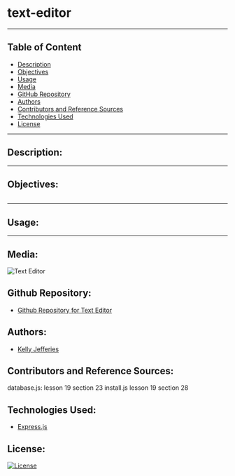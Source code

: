 # text-editor
----

## Table of Content

- [Description](#description)
- [Objectives](#objectives)
- [Usage](#usage)
- [Media](#media)
- [GitHub Repository](#github-repository)
- [Authors](#authors)  
- [Contributors and Reference Sources](#contributors-and-reference-sources)
- [Technologies Used](#technologies-used) 
- [License](#license)

-------
## Description:  



------
## Objectives:
```

```

------
## Usage:



------
## Media:

![Text Editor]()



## Github Repository:

- [Github Repository for Text Editor](https://github.com/ksjefferies/text-editor)

## Authors:

- [Kelly Jefferies](https://github.com/ksjefferies)

## Contributors and Reference Sources:

database.js:
    lesson 19 section 23
install.js
    lesson 19 section 28


## Technologies Used:

- [Express.js](https://expressjs.com/)

## License:

[![License](https://img.shields.io/badge/License-MIT%20License-Green)](http://choosealicense.com/licenses/mit/)